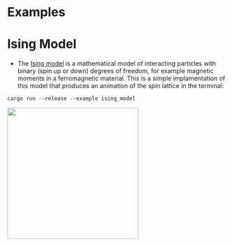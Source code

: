 # Examples
# Ising Model
- The [Ising model](https://en.wikipedia.org/wiki/Ising_model) is a mathematical model of interacting particles with binary (spin up or down) degrees of freedom, for example magnetic moments in a ferromagnetic material. This is a simple implamentation of this model that produces an animation of the spin lattice in the terminal:
```
cargo run --release --example ising_model
```
<img src="https://github.com/JErnestoMtz/rapl/blob/main/graphics/Ising.gif" width="300">
